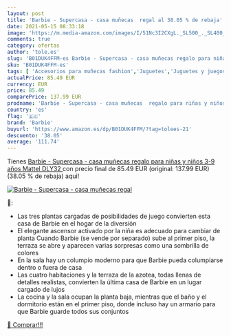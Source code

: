 ```yaml
---
layout: post
title: 'Barbie - Supercasa - casa muñecas  regal al 38.05 % de rebaja'
date: 2021-05-15 08:33:18
image: 'https://m.media-amazon.com/images/I/51Nc3I2CXgL._SL500_._SL400_.jpg'
comments: true
category: ofertas
author: 'tole.es'
slug: 'B01DUK4FFM-es Barbie - Supercasa - casa muñecas regalo para niñas y...'
sku: 'B01DUK4FFM-es'
tags: [ 'Accesorios para muñecas fashion','Juguetes','Juguetes y juegos','Muñecas fashion y accesorios','Muñecas y accesorios','barbie','mattel', ]
actualPrice: 85.49 EUR
currency: EUR
price: 85.49
comparePrice: 137.99 EUR
prodname: 'Barbie - Supercasa - casa muñecas  regalo para niñas y niños 3-9 años  Mattel DLY32 '
country: 'es'
flag: '🇪🇸'
brand: 'Barbie'
buyurl: 'https://www.amazon.es/dp/B01DUK4FFM/?tag=tolees-21'
descuento: '38.05'
average: '111.74'
---
```


Tienes [Barbie - Supercasa - casa muñecas  regalo para niñas y niños 3-9 años  Mattel DLY32 ](https://www.amazon.es/dp/B01DUK4FFM/?tag=tolees-21) con precio final de  85.49 EUR (original: 137.99 EUR) (38.05 %  de rebaja) aqui!

[![Barbie - Supercasa - casa muñecas  regal](https://m.media-amazon.com/images/I/51Nc3I2CXgL._SL500_._SL400_.jpg)](https://www.amazon.es/dp/B01DUK4FFM/?tag=tolees-21)

🔎:

- Las tres plantas cargadas de posibilidades de juego convierten esta casa de Barbie en el hogar de la diversión
- El elegante ascensor activado por la niña es adecuado para cambiar de planta Cuando Barbie (se vende por separado) sube al primer piso, la terraza se abre y aparecen varias sorpresas como una sombrilla de colores
- En la sala hay un columpio moderno para que Barbie pueda columpiarse dentro o fuera de casa
- Las cuatro habitaciones y la terraza de la azotea, todas llenas de detalles realistas, convierten la última casa de Barbie en un lugar cargado de lujos
- La cocina y la sala ocupan la planta baja, mientras que el baño y el dormitorio están en el primer piso, donde incluso hay un armario para que Barbie guarde todos sus conjuntos

[🛒 Comprar!!!](https://www.amazon.es/dp/B01DUK4FFM/?tag=tolees-21)
